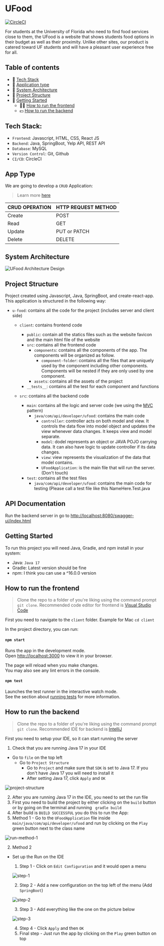 # UFood
[![CircleCI](https://dl.circleci.com/status-badge/img/gh/javier-arango/u-food/tree/main.svg?style=svg&circle-token=a171409f2e916d7bb610608209b330ec8fa842bf)](https://dl.circleci.com/status-badge/redirect/gh/javier-arango/u-food/tree/main)

For students at the University of Florida who need to find food services close to them, the UFood is a website that shows students food options in their budget as well as their proximity. Unlike other sites, our product is catered toward UF students and will have a pleasant user experience free for all. 

## Table of contents
- 🚀 [Tech Stack](#tech-stack)
- 📲 [Application type](#app-type)
- 📒 [System Architecture](#system-architecture)
- 🏅 [Project Structure](#project-structure)
- 👥 [Getting Started](#getting-started)
  - 👨‍💻 [How to run the frontend](#how-to-run-the-frontend)
  - 💵 [How to run the backend](#how-to-run-the-backend)

## Tech Stack: 
- `Frontend`: Javascript, HTML, CSS, React JS
- `Backend`: Java, SpringBoot, Yelp API, REST API
- `Database`: MySQL
- `Version Control`: Git, Github
- `CI/CD`: CircleCI

## App Type
We are going to develop a `CRUD` Application:
> Learn more [here](https://www.freecodecamp.org/news/crud-operations-explained/)

|CRUD OPERATION | HTTP REQUEST METHOD|
|---------------|--------------------|
|Create         |POST                |
|Read           |GET                 |
|Update         |PUT or PATCH        |
|Delete         |DELETE              |

## System Architecture
![UFood Architecture Design](https://user-images.githubusercontent.com/58098790/196183233-917bf032-a774-4bcb-87b6-fee185df8a5a.png)

## Project Structure
Project created using Javascript, Java, SpringBoot, and create-react-app. This application is structured in the following way:
- `u-food`: contains all the code for the project (includes server and client side)
  - `client`: contains frontend code 
    - `public`: contain all the statics files such as the website favicon and the main html file of the website
    - `src`: contains all the frontend code
      - `components`: contains all the components of the app. The components will be organized as follow.
          - `component-folder`: contains all the files that are uniquely used by the component including other components. Components will be nested if they are only used by one component.
      - `assets`: contains all the assets of the project
    - `__tests__`: contains all the test for each component and functions
  
  - `src`: contains all the backend code
    - `main`: contains all the logic and server code (we using the [MVC](https://www.tutorialspoint.com/design_pattern/mvc_pattern.htm) pattern)
      - `java/com/api/developer/ufood`: contains the main code
        - `controller`: controller acts on both model and view. It controls the data flow into model object and updates the view whenever data changes. It keeps view and model separate.
        - `model`: dodel represents an object or JAVA POJO carrying data. It can also have logic to update controller if its data changes.
        - `view`: view represents the visualization of the data that model contains.
        - `UFoodApplication`: is the main file that will run the server. (Don't touch)
     - `test`: contains all the test files
        - `java/com/api/developer/ufood`: contains the main code for testing (Please call a test file like this NameHere.Test.java

## API Documentation
Run the backend server in go to [http://localhost:8080/swagger-ui/index.html](http://localhost:8080/swagger-ui/index.html)

## Getting Started
To run this project you will need Java, Gradle, and npm install in your system:
- Java: `Java 17`
- Gradle: Latest version should be fine
- npm: I think you can use a ^16.0.0 version

## How to run the frontend
> Clone the repo to a folder of you're liking using the command prompt `git clone`.
> Recommended code editor for frontend is [Visual Studio Code](https://code.visualstudio.com)

First you need to navigate to the `client` folder. Example for Mac `cd client`

In the project directory, you can run:

#### `npm start`

Runs the app in the development mode.\
Open [http://localhost:3000](http://localhost:3000) to view it in your browser.

The page will reload when you make changes.\
You may also see any lint errors in the console.

#### `npm test`

Launches the test runner in the interactive watch mode.\
See the section about [running tests](https://facebook.github.io/create-react-app/docs/running-tests) for more information.

## How to run the backend
> Clone the repo to a folder of you're liking using the command prompt `git clone`.
> Recommended IDE for backend is [IntelliJ](https://www.jetbrains.com/idea/)

First you need to setup your IDE, so it can start running the server

1. Check that you are running Java 17 in your IDE
  - Go to `file` on the top left
    - Go to `Project Structure`
      - Go to `Project` and make sure that `SDK` is set to Java 17. If you don't have Java 17 you will need to install it
      - After setting Java 17, click `Apply` and `OK`
      
![project-structure](https://user-images.githubusercontent.com/58098790/191312941-70add29a-2ff8-4ae9-bae3-03c285f4cef6.png)

2. After you are running Java 17 in the IDE, you need to set the run file
3. First you need to build the project by either clicking on the `build` button or by going on the terminal and running ` gradle build`
4. After build is `BUILD SUCCESSFUL` you do this to run the App:
  1. Method 1
    - Go to the `UFoodApplication` file inside `main/java/com/api/developer/ufood` and run by clicking on the `Play` green button next to the class name
  
  ![run-method-1](https://user-images.githubusercontent.com/58098790/191313836-f226ba9b-1d7c-4cff-8105-140b5d603cfc.png)
  
  2. Method 2
  - Set up the Run on the IDE
  
    1. Step 1 - Click on `Edit Configuration` and it would open a menu
    
      ![step-1](https://user-images.githubusercontent.com/58098790/191316103-aba061e0-6dd6-4ba1-b811-cbd7c6c5a905.png)
      
    2. Step 2 - Add a new configuration on the top left of the menu (Add `SpringBoot`)
    
      ![step-2](https://user-images.githubusercontent.com/58098790/191317246-27689878-1a75-4e78-b6ec-2b3176168a34.png)
    
    3. Step 3 - Add everything like the one on the picture below
    
      ![step-3](https://user-images.githubusercontent.com/58098790/191317485-9cec04b3-3330-4e1f-98ed-5e4112fc5dd3.png)
    
    4. Step 4 - Click `Apply` and then `OK`
    5. Final step - Just run the app by clicking on the `Play` green button on top
    
